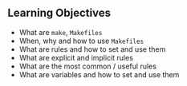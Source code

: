 ## Learning Objectives

- What are `make`, `Makefiles`
- When, why and how to use `Makefiles`
- What are rules and how to set and use them
- What are explicit and implicit rules
- What are the most common / useful rules
- What are variables and how to set and use them
